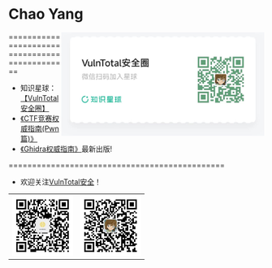 # Chao Yang

<img align='right' src="./zsxq.jpg" width="400">

==============================================

- 知识星球：[【VulnTotal安全圈】](https://public.zsxq.com/groups/51122185281484.html)
- [《CTF竞赛权威指南(Pwn篇)》](https://github.com/firmianay/ctf-book)
- [《Ghidra权威指南》](https://github.com/firmianay/ghidra-book)最新出版!

==============================================

- 欢迎关注[VulnTotal安全](https://github.com/VulnTotal-Team)！

<table><tr>
<td><img src=./gzh.jpg width="120"></td>
<td><img src=./wechat.jpg width="120"></td>
</tr></table>
